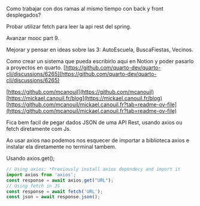 
Como trabajar con dos ramas al mismo tiempo con back y front desplegados?


Probar utilizar fetch para leer la api rest del spring.


Avanzar mooc part 9.


Mejorar y pensar en ideas sobre las 3: AutoEscuela, BuscaFiestas, Vecinos.


Como crear un sistema que pueda escribirlo aqui en Notion y poder pasarlo a proyectos en quarto. [https://github.com/quarto-dev/quarto-cli/discussions/6265](https://github.com/quarto-dev/quarto-cli/discussions/6265)


[https://github.com/mcanouil](https://github.com/mcanouil) [https://mickael.canouil.fr/blog](https://mickael.canouil.fr/blog) [https://github.com/mcanouil/mickael.canouil.fr?tab=readme-ov-file](https://github.com/mcanouil/mickael.canouil.fr?tab=readme-ov-file)


Fica bem facil de pegar dados JSON de uma API Rest, usando axios ou fetch diretamente com Js.


Ao usar axios nao podemos nos esquecer de importar a biblioteca axios e instalar ela diretamente no terminal tambem.


Usando axios.get();


```javascript
// Using axios: *Previously install axios dependecy and import it
import axios from 'axios';
const response = await axios.get("URL");
// Using fetch in JS
const response = await fetch('URL');
const json = await response.json();
```

